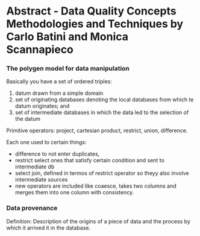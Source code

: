 # Abstract - Data Quality Concepts Methodologies and Techniques by Carlo Batini and Monica Scannapieco


### The polygen model for data manipulation

Basically you have a set of ordered triples:

1. datum drawn from a simple domain
2. set of originating databases denoting the local databases from which te datum originates; and
3. set of intermediate databases in which the data led to the selection of the datum

Primitive operators: project, cartesian product, restrict, union, difference.

Each one used to certain things:
- difference to not enter duplicates, 
- restrict select ones that satisfy certain condition and sent to intermediate db
- select join, defined in termos of restrict operator so theyy also involve intermediate sources
- new operators are included like coaesce, takes two columns and merges them into one column with consistency.

### Data provenance

Definition: Description of the origins of a piece of data and the process by which it arrived it in the database.
